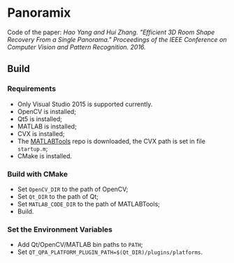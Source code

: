 # Panoramix
Code of the paper: 
<cite>
Hao Yang and Hui Zhang. "Efficient 3D Room Shape Recovery From a Single Panorama." Proceedings of the IEEE Conference on Computer Vision and Pattern Recognition. 2016.
</cite>

## Build

### Requirements
* Only Visual Studio 2015 is supported currently.
* OpenCV is installed;
* Qt5 is installed;
* MATLAB is installed;
* CVX is installed;
* The [MATLABTools](https://github.com/YANG-H/MATLABTools) repo is downloaded, the CVX path is set in file `startup.m`;
* CMake is installed.

### Build with CMake
* Set `OpenCV_DIR` to the path of OpenCV;
* Set `Qt_DIR` to the path of Qt;
* Set `MATLAB_CODE_DIR` to the path of MATLABTools;
* Build.

### Set the Environment Variables
* Add Qt/OpenCV/MATLAB bin paths to `PATH`;
* Set `QT_QPA_PLATFORM_PLUGIN_PATH=$(Qt_DIR)/plugins/platforms`.